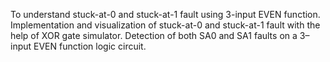 To understand stuck-at-0 and stuck-at-1 fault using 3-input EVEN function. 
Implementation and visualization of stuck-at-0 and stuck-at-1 fault with the help of XOR gate simulator.
Detection of both SA0 and SA1 faults on a 3–input EVEN function logic circuit.
